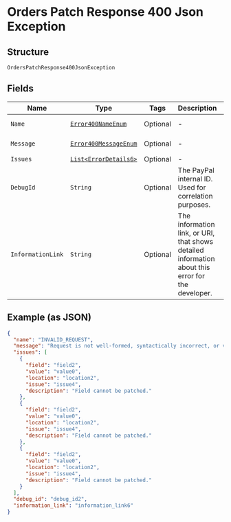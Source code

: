 
# Orders Patch Response 400 Json Exception

## Structure

`OrdersPatchResponse400JsonException`

## Fields

| Name | Type | Tags | Description | Getter | Setter |
|  --- | --- | --- | --- | --- | --- |
| `Name` | [`Error400NameEnum`](../../doc/models/error-400-name-enum.md) | Optional | - | Error400NameEnum getName() | setName(Error400NameEnum name) |
| `Message` | [`Error400MessageEnum`](../../doc/models/error-400-message-enum.md) | Optional | - | Error400MessageEnum getMessageField() | setMessageField(Error400MessageEnum messageField) |
| `Issues` | [`List<ErrorDetails6>`](../../doc/models/error-details-6.md) | Optional | - | List<ErrorDetails6> getIssues() | setIssues(List<ErrorDetails6> issues) |
| `DebugId` | `String` | Optional | The PayPal internal ID. Used for correlation purposes. | String getDebugId() | setDebugId(String debugId) |
| `InformationLink` | `String` | Optional | The information link, or URI, that shows detailed information about this error for the developer. | String getInformationLink() | setInformationLink(String informationLink) |

## Example (as JSON)

```json
{
  "name": "INVALID_REQUEST",
  "message": "Request is not well-formed, syntactically incorrect, or violates schema.",
  "issues": [
    {
      "field": "field2",
      "value": "value0",
      "location": "location2",
      "issue": "issue4",
      "description": "Field cannot be patched."
    },
    {
      "field": "field2",
      "value": "value0",
      "location": "location2",
      "issue": "issue4",
      "description": "Field cannot be patched."
    },
    {
      "field": "field2",
      "value": "value0",
      "location": "location2",
      "issue": "issue4",
      "description": "Field cannot be patched."
    }
  ],
  "debug_id": "debug_id2",
  "information_link": "information_link6"
}
```

